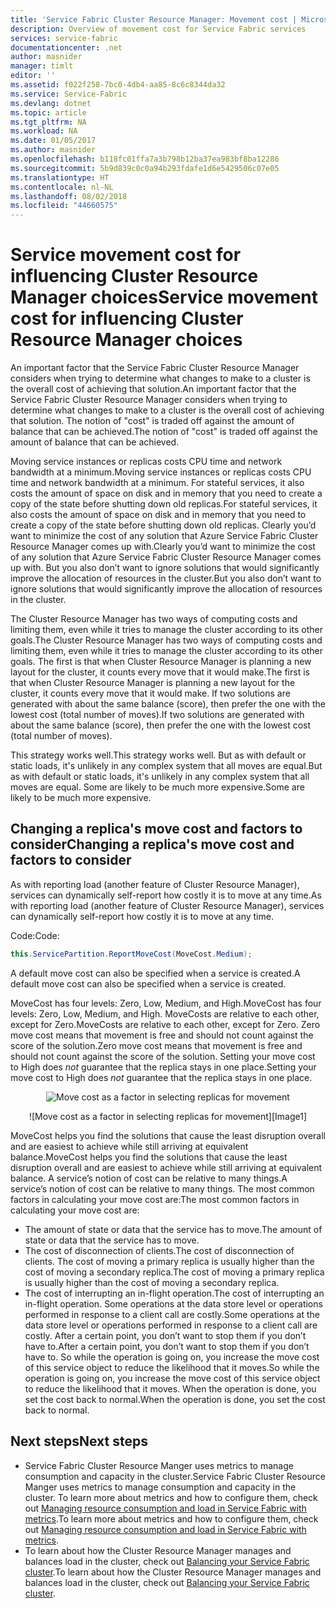 ```yaml
---
title: 'Service Fabric Cluster Resource Manager: Movement cost | Microsoft Docs'
description: Overview of movement cost for Service Fabric services
services: service-fabric
documentationcenter: .net
author: masnider
manager: timlt
editor: ''
ms.assetid: f022f258-7bc0-4db4-aa85-8c6c8344da32
ms.service: Service-Fabric
ms.devlang: dotnet
ms.topic: article
ms.tgt_pltfrm: NA
ms.workload: NA
ms.date: 01/05/2017
ms.author: masnider
ms.openlocfilehash: b118fc01ffa7a3b798b12ba37ea983bf8ba12286
ms.sourcegitcommit: 5b9d839c0c0a94b293fdafe1d6e5429506c07e05
ms.translationtype: HT
ms.contentlocale: nl-NL
ms.lasthandoff: 08/02/2018
ms.locfileid: "44660575"
---
```

# <a name="service-movement-cost-for-influencing-cluster-resource-manager-choices"></a><span data-ttu-id="00cc5-103">Service movement cost for influencing Cluster Resource Manager choices</span><span class="sxs-lookup"><span data-stu-id="00cc5-103">Service movement cost for influencing Cluster Resource Manager choices</span></span>
<span data-ttu-id="00cc5-104">An important factor that the Service Fabric Cluster Resource Manager considers when trying to determine what changes to make to a cluster is the overall cost of achieving that solution.</span><span class="sxs-lookup"><span data-stu-id="00cc5-104">An important factor that the Service Fabric Cluster Resource Manager considers when trying to determine what changes to make to a cluster is the overall cost of achieving that solution.</span></span> <span data-ttu-id="00cc5-105">The notion of "cost" is traded off against the amount of balance that can be achieved.</span><span class="sxs-lookup"><span data-stu-id="00cc5-105">The notion of "cost" is traded off against the amount of balance that can be achieved.</span></span>

<span data-ttu-id="00cc5-106">Moving service instances or replicas costs CPU time and network bandwidth at a minimum.</span><span class="sxs-lookup"><span data-stu-id="00cc5-106">Moving service instances or replicas costs CPU time and network bandwidth at a minimum.</span></span> <span data-ttu-id="00cc5-107">For stateful services, it also costs the amount of space on disk and in memory that you need to create a copy of the state before shutting down old replicas.</span><span class="sxs-lookup"><span data-stu-id="00cc5-107">For stateful services, it also costs the amount of space on disk and in memory that you need to create a copy of the state before shutting down old replicas.</span></span> <span data-ttu-id="00cc5-108">Clearly you’d want to minimize the cost of any solution that Azure Service Fabric Cluster Resource Manager comes up with.</span><span class="sxs-lookup"><span data-stu-id="00cc5-108">Clearly you’d want to minimize the cost of any solution that Azure Service Fabric Cluster Resource Manager comes up with.</span></span> <span data-ttu-id="00cc5-109">But you also don’t want to ignore solutions that would significantly improve the allocation of resources in the cluster.</span><span class="sxs-lookup"><span data-stu-id="00cc5-109">But you also don’t want to ignore solutions that would significantly improve the allocation of resources in the cluster.</span></span>

<span data-ttu-id="00cc5-110">The Cluster Resource Manager has two ways of computing costs and limiting them, even while it tries to manage the cluster according to its other goals.</span><span class="sxs-lookup"><span data-stu-id="00cc5-110">The Cluster Resource Manager has two ways of computing costs and limiting them, even while it tries to manage the cluster according to its other goals.</span></span> <span data-ttu-id="00cc5-111">The first is that when Cluster Resource Manager is planning a new layout for the cluster, it counts every move that it would make.</span><span class="sxs-lookup"><span data-stu-id="00cc5-111">The first is that when Cluster Resource Manager is planning a new layout for the cluster, it counts every move that it would make.</span></span> <span data-ttu-id="00cc5-112">If two solutions are generated with about the same balance (score), then prefer the one with the lowest cost (total number of moves).</span><span class="sxs-lookup"><span data-stu-id="00cc5-112">If two solutions are generated with about the same balance (score), then prefer the one with the lowest cost (total number of moves).</span></span>

<span data-ttu-id="00cc5-113">This strategy works well.</span><span class="sxs-lookup"><span data-stu-id="00cc5-113">This strategy works well.</span></span> <span data-ttu-id="00cc5-114">But as with default or static loads, it's unlikely in any complex system that all moves are equal.</span><span class="sxs-lookup"><span data-stu-id="00cc5-114">But as with default or static loads, it's unlikely in any complex system that all moves are equal.</span></span> <span data-ttu-id="00cc5-115">Some are likely to be much more expensive.</span><span class="sxs-lookup"><span data-stu-id="00cc5-115">Some are likely to be much more expensive.</span></span>

## <a name="changing-a-replicas-move-cost-and-factors-to-consider"></a><span data-ttu-id="00cc5-116">Changing a replica's move cost and factors to consider</span><span class="sxs-lookup"><span data-stu-id="00cc5-116">Changing a replica's move cost and factors to consider</span></span>
<span data-ttu-id="00cc5-117">As with reporting load (another feature of Cluster Resource Manager), services can dynamically self-report how costly it is to move at any time.</span><span class="sxs-lookup"><span data-stu-id="00cc5-117">As with reporting load (another feature of Cluster Resource Manager), services can dynamically self-report how costly it is to move at any time.</span></span>

<span data-ttu-id="00cc5-118">Code:</span><span class="sxs-lookup"><span data-stu-id="00cc5-118">Code:</span></span>

```csharp
this.ServicePartition.ReportMoveCost(MoveCost.Medium);
```

<span data-ttu-id="00cc5-119">A default move cost can also be specified when a service is created.</span><span class="sxs-lookup"><span data-stu-id="00cc5-119">A default move cost can also be specified when a service is created.</span></span>

<span data-ttu-id="00cc5-120">MoveCost has four levels: Zero, Low, Medium, and High.</span><span class="sxs-lookup"><span data-stu-id="00cc5-120">MoveCost has four levels: Zero, Low, Medium, and High.</span></span> <span data-ttu-id="00cc5-121">MoveCosts are relative to each other, except for Zero.</span><span class="sxs-lookup"><span data-stu-id="00cc5-121">MoveCosts are relative to each other, except for Zero.</span></span> <span data-ttu-id="00cc5-122">Zero move cost means that movement is free and should not count against the score of the solution.</span><span class="sxs-lookup"><span data-stu-id="00cc5-122">Zero move cost means that movement is free and should not count against the score of the solution.</span></span> <span data-ttu-id="00cc5-123">Setting your move cost to High does *not* guarantee that the replica stays in one place.</span><span class="sxs-lookup"><span data-stu-id="00cc5-123">Setting your move cost to High does *not* guarantee that the replica stays in one place.</span></span>

<span data-ttu-id="00cc5-124"><center>
![Move cost as a factor in selecting replicas for movement][Image1]
</center></span><span class="sxs-lookup"><span data-stu-id="00cc5-124"><center>
![Move cost as a factor in selecting replicas for movement][Image1]
</center></span></span>

<span data-ttu-id="00cc5-125">MoveCost helps you find the solutions that cause the least disruption overall and are easiest to achieve while still arriving at equivalent balance.</span><span class="sxs-lookup"><span data-stu-id="00cc5-125">MoveCost helps you find the solutions that cause the least disruption overall and are easiest to achieve while still arriving at equivalent balance.</span></span> <span data-ttu-id="00cc5-126">A service’s notion of cost can be relative to many things.</span><span class="sxs-lookup"><span data-stu-id="00cc5-126">A service’s notion of cost can be relative to many things.</span></span> <span data-ttu-id="00cc5-127">The most common factors in calculating your move cost are:</span><span class="sxs-lookup"><span data-stu-id="00cc5-127">The most common factors in calculating your move cost are:</span></span>

* <span data-ttu-id="00cc5-128">The amount of state or data that the service has to move.</span><span class="sxs-lookup"><span data-stu-id="00cc5-128">The amount of state or data that the service has to move.</span></span>
* <span data-ttu-id="00cc5-129">The cost of disconnection of clients.</span><span class="sxs-lookup"><span data-stu-id="00cc5-129">The cost of disconnection of clients.</span></span> <span data-ttu-id="00cc5-130">The cost of moving a primary replica is usually higher than the cost of moving a secondary replica.</span><span class="sxs-lookup"><span data-stu-id="00cc5-130">The cost of moving a primary replica is usually higher than the cost of moving a secondary replica.</span></span>
* <span data-ttu-id="00cc5-131">The cost of interrupting an in-flight operation.</span><span class="sxs-lookup"><span data-stu-id="00cc5-131">The cost of interrupting an in-flight operation.</span></span> <span data-ttu-id="00cc5-132">Some operations at the data store level or operations performed in response to a client call are costly.</span><span class="sxs-lookup"><span data-stu-id="00cc5-132">Some operations at the data store level or operations performed in response to a client call are costly.</span></span> <span data-ttu-id="00cc5-133">After a certain point, you don’t want to stop them if you don’t have to.</span><span class="sxs-lookup"><span data-stu-id="00cc5-133">After a certain point, you don’t want to stop them if you don’t have to.</span></span> <span data-ttu-id="00cc5-134">So while the operation is going on, you increase the move cost of this service object to reduce the likelihood that it moves.</span><span class="sxs-lookup"><span data-stu-id="00cc5-134">So while the operation is going on, you increase the move cost of this service object to reduce the likelihood that it moves.</span></span> <span data-ttu-id="00cc5-135">When the operation is done, you set the cost back to normal.</span><span class="sxs-lookup"><span data-stu-id="00cc5-135">When the operation is done, you set the cost back to normal.</span></span>

## <a name="next-steps"></a><span data-ttu-id="00cc5-136">Next steps</span><span class="sxs-lookup"><span data-stu-id="00cc5-136">Next steps</span></span>
* <span data-ttu-id="00cc5-137">Service Fabric Cluster Resource Manger uses metrics to manage consumption and capacity in the cluster.</span><span class="sxs-lookup"><span data-stu-id="00cc5-137">Service Fabric Cluster Resource Manger uses metrics to manage consumption and capacity in the cluster.</span></span> <span data-ttu-id="00cc5-138">To learn more about metrics and how to configure them, check out [Managing resource consumption and load in Service Fabric with metrics](service-fabric-cluster-resource-manager-metrics.md).</span><span class="sxs-lookup"><span data-stu-id="00cc5-138">To learn more about metrics and how to configure them, check out [Managing resource consumption and load in Service Fabric with metrics](service-fabric-cluster-resource-manager-metrics.md).</span></span>
* <span data-ttu-id="00cc5-139">To learn about how the Cluster Resource Manager manages and balances load in the cluster, check out [Balancing your Service Fabric cluster](service-fabric-cluster-resource-manager-balancing.md).</span><span class="sxs-lookup"><span data-stu-id="00cc5-139">To learn about how the Cluster Resource Manager manages and balances load in the cluster, check out [Balancing your Service Fabric cluster](service-fabric-cluster-resource-manager-balancing.md).</span></span>

[Image1]:https://docstestmedia1.blob.core.windows.net/azure-media/articles/service-fabric/media/service-fabric-cluster-resource-manager-movement-cost/service-most-cost-example.png

